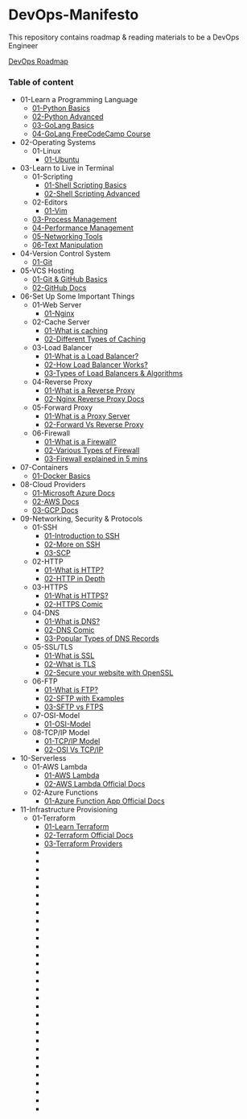 # DevOps-Manifesto
This repository contains roadmap &amp; reading materials to be a DevOps Engineer

[DevOps Roadmap](https://roadmap.sh/devops)

### Table of content

* 01-Learn a Programming Language
    * [01-Python Basics](https://github.com/nilanjanb3/python)
    * [02-Python Advanced](https://github.com/nilanjanb3/PCAP-Prep)
    * [03-GoLang Basics](https://github.com/nilanjanb3/golang)
    * [04-GoLang FreeCodeCamp Course](https://youtu.be/un6ZyFkqFKo)
* 02-Operating Systems
    * 01-Linux
        * [01-Ubuntu](https://github.com/nilanjanb3/linux)
* 03-Learn to Live in Terminal
    * 01-Scripting
        * [01-Shell Scripting Basics](https://github.com/nilanjanb3/shell-script)
        * [02-Shell Scripting Advanced]()
    * 02-Editors 
        * [01-Vim](https://www.freecodecamp.org/news/vim-beginners-guide/)
    * [03-Process Management](/docs/Process_Management.md)
    * [04-Performance Management](/docs/Performance_Management.md)
    * [05-Networking Tools](/docs/Networking_Tools.md)
    * [06-Text Manipulation](/docs/Text_Manipulation.md)
* 04-Version Control System
    * [01-Git](https://github.com/nilanjanb3/git)
* 05-VCS Hosting
    * [01-Git & GitHub Basics](https://youtu.be/RGOj5yH7evk)
    * [02-GitHub Docs](https://docs.github.com/en/get-started/quickstart)
* 06-Set Up Some Important Things
    * 01-Web Server
        * [01-Nginx](https://www.freecodecamp.org/news/the-nginx-handbook/)
    * 02-Cache Server
        * [01-What is caching](https://www.cloudflare.com/en-gb/learning/cdn/what-is-caching/)
        * [02-Different Types of Caching](https://wp-rocket.me/wordpress-cache/different-types-of-caching/)
    * 03-Load Balancer
        * [01-What is a Load Balancer?](https://www.nginx.com/resources/glossary/load-balancing/)
        * [02-How Load Balancer Works?](https://www.cloudflare.com/en-gb/learning/performance/what-is-load-balancing/)
        * [03-Types of Load Balancers & Algorithms](https://aws.amazon.com/what-is/load-balancing/)
    * 04-Reverse Proxy
        * [01-What is a Reverse Proxy](https://www.cloudflare.com/en-gb/learning/cdn/glossary/reverse-proxy/)
        * [02-Nginx Reverse Proxy Docs](https://www.nginx.com/resources/glossary/reverse-proxy-server/)
    * 05-Forward Proxy
        * [01-What is a Proxy Server](https://www.fortinet.com/resources/cyberglossary/proxy-server)
        * [02-Forward Vs Reverse Proxy](https://oxylabs.io/blog/reverse-proxy-vs-forward-proxy)
    * 06-Firewall
        * [01-What is a Firewall?](https://www.cloudflare.com/learning/security/what-is-a-firewall/)
        * [02-Various Types of Firewall](https://www.cisco.com/c/en_in/products/security/firewalls/what-is-a-firewall.html)
        * [03-Firewall explained in 5 mins](https://youtu.be/9GZlVOafYTg)
* 07-Containers
    * [01-Docker Basics](https://github.com/nilanjanb3/docker)
* 08-Cloud Providers
    * [01-Microsoft Azure Docs](https://learn.microsoft.com/en-us/azure/?product=popular)
    * [02-AWS Docs](https://docs.aws.amazon.com/)
    * [03-GCP Docs](https://cloud.google.com/docs)
* 09-Networking, Security & Protocols
    * 01-SSH
        * [01-Introduction to SSH](https://www.baeldung.com/cs/ssh-intro)
        * [02-More on SSH](https://www.ssh.com/academy/ssh/protocol)
        * [03-SCP](https://www.geeksforgeeks.org/scp-command-in-linux-with-examples/)
    * 02-HTTP
        * [01-What is HTTP?](https://www.cloudflare.com/en-gb/learning/ddos/glossary/hypertext-transfer-protocol-http/)
        * [02-HTTP in Depth](https://cs.fyi/guide/http-in-depth)
    * 03-HTTPS
        * [01-What is HTTPS?](https://www.cloudflare.com/en-gb/learning/ssl/what-is-https/)
        * [02-HTTPS Comic](https://howhttps.works/)
    * 04-DNS
        * [01-What is DNS?](https://www.cloudflare.com/en-gb/learning/dns/what-is-dns/)
        * [02-DNS Comic](https://howdns.works/)
        * [03-Popular Types of DNS Records](https://www.cloudflare.com/learning/dns/dns-records/)
    * 05-SSL/TLS
        * [01-What is SSL](https://www.cloudflare.com/learning/ssl/what-is-ssl/)
        * [02-What is TLS](https://www.cloudflare.com/en-gb/learning/ssl/transport-layer-security-tls/)
        * [02-Secure your website with OpenSSL](https://www.digitalocean.com/community/tutorials/openssl-essentials-working-with-ssl-certificates-private-keys-and-csrs)
    * 06-FTP
        * [01-What is FTP?](https://www.javatpoint.com/computer-network-ftp)
        * [02-SFTP with Examples](https://www.digitalocean.com/community/tutorials/how-to-use-sftp-to-securely-transfer-files-with-a-remote-server)
        * [03-SFTP vs FTPS](https://www.geeksforgeeks.org/difference-between-ftps-and-sftp/)
    * 07-OSI-Model
        * [01-OSI-Model](https://www.geeksforgeeks.org/tcp-ip-model/)
    * 08-TCP/IP Model
        * [01-TCP/IP Model](https://www.geeksforgeeks.org/tcp-ip-in-computer-networking/)
        * [02-OSI Vs TCP/IP](https://www.geeksforgeeks.org/tcp-ip-model/)
* 10-Serverless
    * 01-AWS Lambda
        * [01-AWS Lambda](https://github.com/nilanjanb3/AWS-Lambda)
        * [02-AWS Lambda Official Docs](https://docs.aws.amazon.com/lambda/latest/dg/getting-started.html)
    * 02-Azure Functions
        * [01-Azure Function App Official Docs](https://learn.microsoft.com/en-us/azure/azure-functions/functions-overview?pivots=programming-language-python)
* 11-Infrastructure Provisioning
    * 01-Terraform
        * [01-Learn Terraform]()
        * [02-Terraform Official Docs](https://www.terraform.io/)
        * [03-Terraform Providers](https://registry.terraform.io/namespaces/hashicorp)
        * []()
        * []()
        * []()
        * []()
        * []()
        * []()
        * []()
        * []()
        * []()
        * []()
        * []()
        * []()
        * []()
        * []()
        * []()
        * []()
        * []()
        * []()
        * []()
        * []()
        * []()
        * []()
        * []()
        * []()
        * []()
        * []()
        * []()
        * []()
        * []()
        * []()
        * []()
        


        